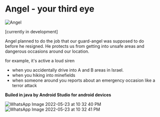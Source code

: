 Angel - your third eye 
=====================================================
![Angel](https://user-images.githubusercontent.com/70665375/170220709-1cbcca43-a6d6-4a27-9a0c-d8f4ec5c3968.png)

[currently in development]

Angel planned to do the job that our guard-angel was supposed to do before he resigned.
He protects us from getting into unsafe areas and dangerous occasions around our location.

for example, it's active a loud siren 
- when you accidentally drive into A and B areas in Israel.
- when you hiking into minefields
- when someone around you reports about an emergency occasion like a terror attack



**Builed in java by Android Studio for android devices**


![WhatsApp Image 2022-05-23 at 10 32 40 PM](https://user-images.githubusercontent.com/70665375/170219395-818ae114-967a-4e6b-b5bb-64de75fc8d8d.jpeg)
![WhatsApp Image 2022-05-23 at 10 32 41 PM](https://user-images.githubusercontent.com/70665375/170219402-ebcd49a8-556c-4069-a514-893303f772ec.jpeg)
